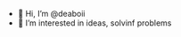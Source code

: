 - 👋 Hi, I’m @deaboii
- 👀 I’m interested in ideas, solvinf problems

<!---
deaboii/deaboii is a ✨ special ✨ repository because its `README.md` (this file) appears on your GitHub profile.
You can click the Preview link to take a look at your changes.
--->

